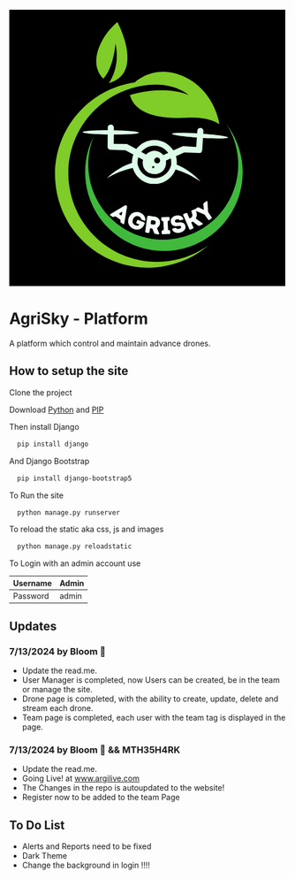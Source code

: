

![Logo](https://github.com/MTH35H4RK/AgriSky/blob/main/newstuff/static/images/logo%20agrisky.png?raw=true)


# AgriSky - Platform

A platform which control and maintain advance drones.

## How to setup the site

Clone the project

Download [Python](https://www.python.org/downloads/) and [PIP](https://pip.pypa.io/en/stable/installation/)

Then install Django
```bash
  pip install django
```

And Django Bootstrap

```bash
  pip install django-bootstrap5
```

To Run the site

```bash
  python manage.py runserver
```

To reload the static aka css, js and images

```bash
  python manage.py reloadstatic
```

To Login with an admin account use

| Username         | Admin                                                              |
| ----------------- | ------------------------------------------------------------------ |
| Password | admin |




## Updates

### 7/13/2024 by Bloom 🌸

- Update the read.me.
- User Manager is completed, now Users can be created, be in the team or manage the site.
- Drone page is completed, with the ability to create, update, delete and stream each drone.
- Team page is completed, each user with the team tag is displayed in the page.

### 7/13/2024 by Bloom 🌸 && MTH35H4RK

- Update the read.me.
- Going Live! at www.argilive.com
- The Changes in the repo is autoupdated to the website!
- Register now to be added to the team Page

## To Do List

 - Alerts and Reports need to be fixed
 - Dark Theme
 - Change the background in login !!!!
